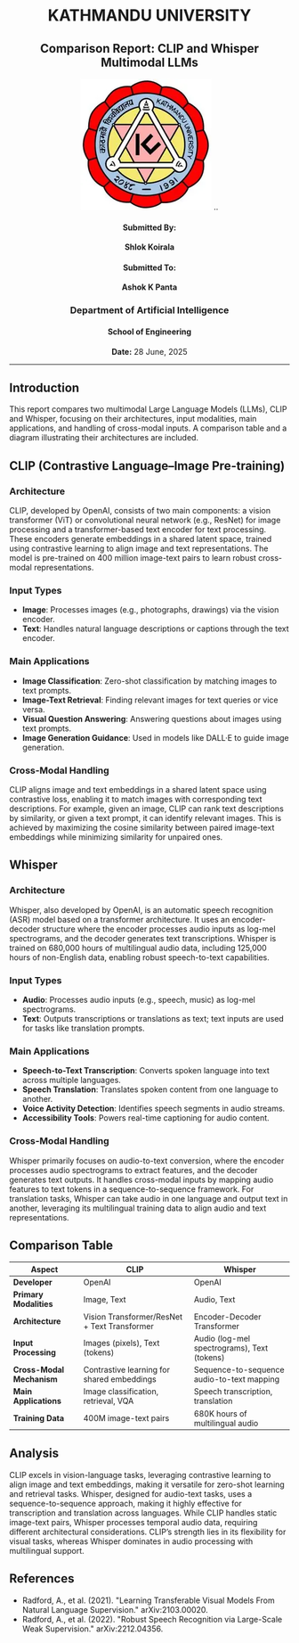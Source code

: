<center>

# **KATHMANDU UNIVERSITY**

## **Comparison Report: CLIP and Whisper Multimodal LLMs**
![Kathmandu University Logo](../iamge/OIP.webp)
..
#### **Submitted By:**  
**Shlok Koirala**

#### **Submitted To:**  
**Ashok K Panta**

### **Department of Artificial Intelligence**  
#### School of Engineering

**Date:** 28 June, 2025

</center>

---

## Introduction
This report compares two multimodal Large Language Models (LLMs), CLIP and Whisper, focusing on their architectures, input modalities, main applications, and handling of cross-modal inputs. A comparison table and a diagram illustrating their architectures are included.

## CLIP (Contrastive Language–Image Pre-training)

### Architecture
CLIP, developed by OpenAI, consists of two main components: a vision transformer (ViT) or convolutional neural network (e.g., ResNet) for image processing and a transformer-based text encoder for text processing. These encoders generate embeddings in a shared latent space, trained using contrastive learning to align image and text representations. The model is pre-trained on 400 million image-text pairs to learn robust cross-modal representations.

### Input Types
- **Image**: Processes images (e.g., photographs, drawings) via the vision encoder.
- **Text**: Handles natural language descriptions or captions through the text encoder.

### Main Applications
- **Image Classification**: Zero-shot classification by matching images to text prompts.
- **Image-Text Retrieval**: Finding relevant images for text queries or vice versa.
- **Visual Question Answering**: Answering questions about images using text prompts.
- **Image Generation Guidance**: Used in models like DALL·E to guide image generation.

### Cross-Modal Handling
CLIP aligns image and text embeddings in a shared latent space using contrastive loss, enabling it to match images with corresponding text descriptions. For example, given an image, CLIP can rank text descriptions by similarity, or given a text prompt, it can identify relevant images. This is achieved by maximizing the cosine similarity between paired image-text embeddings while minimizing similarity for unpaired ones.

## Whisper

### Architecture
Whisper, also developed by OpenAI, is an automatic speech recognition (ASR) model based on a transformer architecture. It uses an encoder-decoder structure where the encoder processes audio inputs as log-mel spectrograms, and the decoder generates text transcriptions. Whisper is trained on 680,000 hours of multilingual audio data, including 125,000 hours of non-English data, enabling robust speech-to-text capabilities.

### Input Types
- **Audio**: Processes audio inputs (e.g., speech, music) as log-mel spectrograms.
- **Text**: Outputs transcriptions or translations as text; text inputs are used for tasks like translation prompts.

### Main Applications
- **Speech-to-Text Transcription**: Converts spoken language into text across multiple languages.
- **Speech Translation**: Translates spoken content from one language to another.
- **Voice Activity Detection**: Identifies speech segments in audio streams.
- **Accessibility Tools**: Powers real-time captioning for audio content.

### Cross-Modal Handling
Whisper primarily focuses on audio-to-text conversion, where the encoder processes audio spectrograms to extract features, and the decoder generates text outputs. It handles cross-modal inputs by mapping audio features to text tokens in a sequence-to-sequence framework. For translation tasks, Whisper can take audio in one language and output text in another, leveraging its multilingual training data to align audio and text representations.

## Comparison Table

| **Aspect**               | **CLIP**                                  | **Whisper**                              |
|--------------------------|-------------------------------------------|------------------------------------------|
| **Developer**            | OpenAI                                    | OpenAI                                   |
| **Primary Modalities**   | Image, Text                               | Audio, Text                              |
| **Architecture**         | Vision Transformer/ResNet + Text Transformer | Encoder-Decoder Transformer              |
| **Input Processing**     | Images (pixels), Text (tokens)            | Audio (log-mel spectrograms), Text (tokens) |
| **Cross-Modal Mechanism**| Contrastive learning for shared embeddings | Sequence-to-sequence audio-to-text mapping |
| **Main Applications**    | Image classification, retrieval, VQA      | Speech transcription, translation         |
| **Training Data**        | 400M image-text pairs                     | 680K hours of multilingual audio         |


## Analysis
CLIP excels in vision-language tasks, leveraging contrastive learning to align image and text embeddings, making it versatile for zero-shot learning and retrieval tasks. Whisper, designed for audio-text tasks, uses a sequence-to-sequence approach, making it highly effective for transcription and translation across languages. While CLIP handles static image-text pairs, Whisper processes temporal audio data, requiring different architectural considerations. CLIP’s strength lies in its flexibility for visual tasks, whereas Whisper dominates in audio processing with multilingual support.

## References
- Radford, A., et al. (2021). "Learning Transferable Visual Models From Natural Language Supervision." arXiv:2103.00020.
- Radford, A., et al. (2022). "Robust Speech Recognition via Large-Scale Weak Supervision." arXiv:2212.04356.